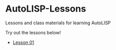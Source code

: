 # AutoLISP-Lessons

Lessons and class materials for learning AutoLISP

Try out the lessons below!

- [Lesson 01](Lesson01/lesson01.md)
